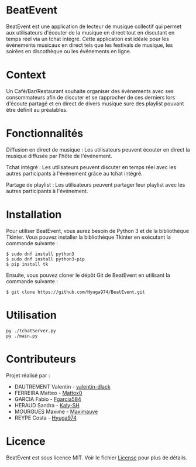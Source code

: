 # BeatEvent

BeatEvent est une application de lecteur de musique collectif qui permet aux utilisateurs d'écouter de la musique en direct tout en discutant en temps réel via un tchat intégré. Cette application est idéale pour les événements musicaux en direct tels que les festivals de musique, les soirées en discothèque ou les événements en ligne.

# Context

Un Café/Bar/Restaurant souhaite organiser des évènements avec ses consommateurs afin de discuter et se rapprocher de ces derniers lors d'écoute partagé et en direct de divers musique sure des playlist pouvant être définit au préalables.

# Fonctionnalités

Diffusion en direct de musique : Les utilisateurs peuvent écouter en direct la musique diffusée par l'hôte de l'événement.

Tchat intégré : Les utilisateurs peuvent discuter en temps réel avec les autres participants à l'événement grâce au tchat intégré.

Partage de playlist : Les utilisateurs peuvent partager leur playlist avec les autres participants à l'événement.

# Installation

Pour utiliser BeatEvent, vous aurez besoin de Python 3 et de la bibliothèque Tkinter. Vous pouvez installer la bibliothèque Tkinter en exécutant la commande suivante :

```shell
$ sudo dnf install python3
$ sudo dnf install python3-pip
$ pip install tk
``` 

Ensuite, vous pouvez cloner le dépôt Git de BeatEvent en utilisant la commande suivante :

```shell
$ git clone https://github.com/Hyuga974/BeatEvent.git
```

# Utilisation
```
py ./tchatServer.py
py ./main.py
```

# Contributeurs

Projet réalisé par :
- DAUTREMENT Valentin - [valentin-dlack](https://github.com/valentin-dlack)
- FERREIRA Matteo - [Mattox0](https://github.com/mattox0)
- GARCIA Fabio - [Fgarcia584](https://github.com/Fgarcia584)
- HERAUD Sandra - [Kaly-SH](https://github.com/Kaly-SH)
- MOURGUES Maxime - [Maximauve](https://github.com/Maximauve)
- REYPE Costa - [Hyuga974](https://github.com/Hyuga974)

# Licence

BeatEvent est sous licence MIT. Voir le fichier [License](LICENSE) pour plus de détails.
